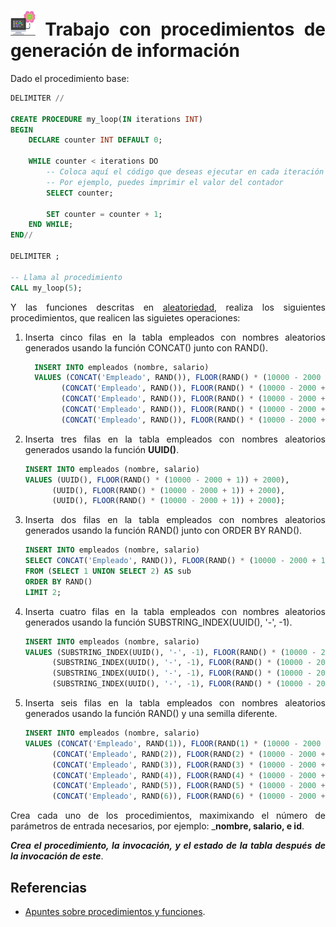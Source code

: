 <div align="justify">

# <img src=../../../../../images/computer.png width="40"> Trabajo con procedimientos de generación de información

Dado el procedimiento base:

```sql
DELIMITER //

CREATE PROCEDURE my_loop(IN iterations INT)
BEGIN
    DECLARE counter INT DEFAULT 0;

    WHILE counter < iterations DO
        -- Coloca aquí el código que deseas ejecutar en cada iteración del bucle
        -- Por ejemplo, puedes imprimir el valor del contador
        SELECT counter;

        SET counter = counter + 1;
    END WHILE;
END//

DELIMITER ;

-- Llama al procedimiento 
CALL my_loop(5);
```

Y las funciones descritas en [aleatoriedad](../../aleatoriedad.md), realiza los siguientes procedimientos, que realicen las siguietes operaciones:

  1. Inserta cinco filas en la tabla empleados con nombres aleatorios generados usando la función CONCAT() junto con RAND().

      ```sql
        INSERT INTO empleados (nombre, salario)
        VALUES (CONCAT('Empleado', RAND()), FLOOR(RAND() * (10000 - 2000 + 1)) + 2000),
              (CONCAT('Empleado', RAND()), FLOOR(RAND() * (10000 - 2000 + 1)) + 2000),
              (CONCAT('Empleado', RAND()), FLOOR(RAND() * (10000 - 2000 + 1)) + 2000),
              (CONCAT('Empleado', RAND()), FLOOR(RAND() * (10000 - 2000 + 1)) + 2000),
              (CONCAT('Empleado', RAND()), FLOOR(RAND() * (10000 - 2000 + 1)) + 2000);
      ```

 2. Inserta tres filas en la tabla empleados con nombres aleatorios generados usando la función __UUID()__.

    ```sql
    INSERT INTO empleados (nombre, salario)
    VALUES (UUID(), FLOOR(RAND() * (10000 - 2000 + 1)) + 2000),
          (UUID(), FLOOR(RAND() * (10000 - 2000 + 1)) + 2000),
          (UUID(), FLOOR(RAND() * (10000 - 2000 + 1)) + 2000);
      ```

  3. Inserta dos filas en la tabla empleados con nombres aleatorios generados usando la función RAND() junto con ORDER BY RAND().

      ```sql
      INSERT INTO empleados (nombre, salario)
      SELECT CONCAT('Empleado', RAND()), FLOOR(RAND() * (10000 - 2000 + 1)) + 2000
      FROM (SELECT 1 UNION SELECT 2) AS sub
      ORDER BY RAND()
      LIMIT 2;
      ```

 4. Inserta cuatro filas en la tabla empleados con nombres aleatorios generados usando la función SUBSTRING_INDEX(UUID(), '-', -1).

    ```sql
    INSERT INTO empleados (nombre, salario)
    VALUES (SUBSTRING_INDEX(UUID(), '-', -1), FLOOR(RAND() * (10000 - 2000 + 1)) + 2000),
          (SUBSTRING_INDEX(UUID(), '-', -1), FLOOR(RAND() * (10000 - 2000 + 1)) + 2000),
          (SUBSTRING_INDEX(UUID(), '-', -1), FLOOR(RAND() * (10000 - 2000 + 1)) + 2000),
          (SUBSTRING_INDEX(UUID(), '-', -1), FLOOR(RAND() * (10000 - 2000 + 1)) + 2000);
    ```
 
 5. Inserta seis filas en la tabla empleados con nombres aleatorios generados usando la función RAND() y una semilla diferente.

    ```sql
    INSERT INTO empleados (nombre, salario)
    VALUES (CONCAT('Empleado', RAND(1)), FLOOR(RAND(1) * (10000 - 2000 + 1)) + 2000),
          (CONCAT('Empleado', RAND(2)), FLOOR(RAND(2) * (10000 - 2000 + 1)) + 2000),
          (CONCAT('Empleado', RAND(3)), FLOOR(RAND(3) * (10000 - 2000 + 1)) + 2000),
          (CONCAT('Empleado', RAND(4)), FLOOR(RAND(4) * (10000 - 2000 + 1)) + 2000),
          (CONCAT('Empleado', RAND(5)), FLOOR(RAND(5) * (10000 - 2000 + 1)) + 2000),
          (CONCAT('Empleado', RAND(6)), FLOOR(RAND(6) * (10000 - 2000 + 1)) + 2000);
    ```

Crea cada uno de los procedimientos, maximixando el número de parámetros de entrada necesarios, por ejemplo: ___nombre, salario, e id__.

___Crea el procedimiento, la invocación, y el estado de la tabla después de la invocación de este___.

## Referencias

- [Apuntes sobre procedimientos y funciones](../../procedimientos.md).

</div>